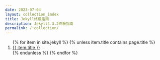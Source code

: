 ```yaml
---
date: 2023-07-04
layout: collection_index
title: Jekyll终极指南
description: Jekyll4.3.2终极指南
permalink: /:collection/
---
```




<ol class="list-group list-group-numbered list-group-flush">
    {% for item in site.jekyll %}
    {% unless item.title contains page.title %}
    <li class="list-group-item lh-lg">
        <a class="link-offset-2 link-offset-3-hover link-underline link-underline-opacity-0 link-underline-opacity-75-hover fs-5 text-reset" href="{{ item.url }}">{{ item.title }}</a>
    </li>
    {% endunless %}
    {% endfor %}
</ol>